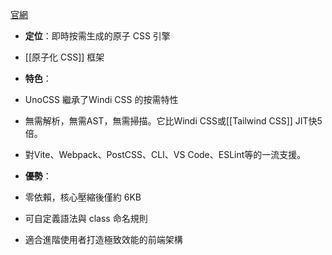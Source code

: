 [官網](https://unocss.net/)

- **定位**：即時按需生成的原子 CSS 引擎
-  [[原子化 CSS]] 框架
- **特色**：
- UnoCSS 繼承了Windi CSS 的按需特性 
- 無需解析，無需AST，無需掃描。它比Windi CSS或[[Tailwind CSS]] JIT快5倍。
- 對Vite、Webpack、PostCSS、CLI、VS Code、ESLint等的一流支援。

- **優勢**：

- 零依賴，核心壓縮後僅約 6KB
- 可自定義語法與 class 命名規則
- 適合進階使用者打造極致效能的前端架構